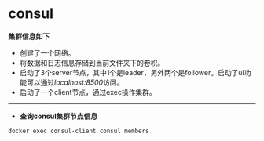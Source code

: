 # consul
**集群信息如下**    
* 创建了一个网络。  
* 将数据和日志信息存储到当前文件夹下的卷积。  
* 启动了3个server节点，其中1个是leader，另外两个是follower。启动了ui功能可以通过*localhost:8500*访问。   
* 启动了一个client节点，通过exec操作集群。

----

* **查询consul集群节点信息**
```shell
docker exec consul-client consul members
```